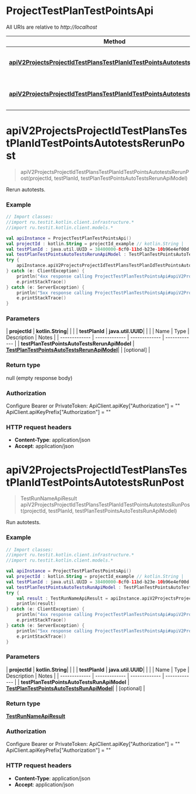 # ProjectTestPlanTestPointsApi

All URIs are relative to *http://localhost*

| Method | HTTP request | Description |
| ------------- | ------------- | ------------- |
| [**apiV2ProjectsProjectIdTestPlansTestPlanIdTestPointsAutotestsRerunPost**](ProjectTestPlanTestPointsApi.md#apiV2ProjectsProjectIdTestPlansTestPlanIdTestPointsAutotestsRerunPost) | **POST** /api/v2/projects/{projectId}/test-plans/{testPlanId}/test-points/autotests/rerun | Rerun autotests. |
| [**apiV2ProjectsProjectIdTestPlansTestPlanIdTestPointsAutotestsRunPost**](ProjectTestPlanTestPointsApi.md#apiV2ProjectsProjectIdTestPlansTestPlanIdTestPointsAutotestsRunPost) | **POST** /api/v2/projects/{projectId}/test-plans/{testPlanId}/test-points/autotests/run | Run autotests. |


<a id="apiV2ProjectsProjectIdTestPlansTestPlanIdTestPointsAutotestsRerunPost"></a>
# **apiV2ProjectsProjectIdTestPlansTestPlanIdTestPointsAutotestsRerunPost**
> apiV2ProjectsProjectIdTestPlansTestPlanIdTestPointsAutotestsRerunPost(projectId, testPlanId, testPlanTestPointsAutoTestsRerunApiModel)

Rerun autotests.

### Example
```kotlin
// Import classes:
//import ru.testit.kotlin.client.infrastructure.*
//import ru.testit.kotlin.client.models.*

val apiInstance = ProjectTestPlanTestPointsApi()
val projectId : kotlin.String = projectId_example // kotlin.String | 
val testPlanId : java.util.UUID = 38400000-8cf0-11bd-b23e-10b96e4ef00d // java.util.UUID | 
val testPlanTestPointsAutoTestsRerunApiModel : TestPlanTestPointsAutoTestsRerunApiModel =  // TestPlanTestPointsAutoTestsRerunApiModel | 
try {
    apiInstance.apiV2ProjectsProjectIdTestPlansTestPlanIdTestPointsAutotestsRerunPost(projectId, testPlanId, testPlanTestPointsAutoTestsRerunApiModel)
} catch (e: ClientException) {
    println("4xx response calling ProjectTestPlanTestPointsApi#apiV2ProjectsProjectIdTestPlansTestPlanIdTestPointsAutotestsRerunPost")
    e.printStackTrace()
} catch (e: ServerException) {
    println("5xx response calling ProjectTestPlanTestPointsApi#apiV2ProjectsProjectIdTestPlansTestPlanIdTestPointsAutotestsRerunPost")
    e.printStackTrace()
}
```

### Parameters
| **projectId** | **kotlin.String**|  | |
| **testPlanId** | **java.util.UUID**|  | |
| Name | Type | Description  | Notes |
| ------------- | ------------- | ------------- | ------------- |
| **testPlanTestPointsAutoTestsRerunApiModel** | [**TestPlanTestPointsAutoTestsRerunApiModel**](TestPlanTestPointsAutoTestsRerunApiModel.md)|  | [optional] |

### Return type

null (empty response body)

### Authorization


Configure Bearer or PrivateToken:
    ApiClient.apiKey["Authorization"] = ""
    ApiClient.apiKeyPrefix["Authorization"] = ""

### HTTP request headers

 - **Content-Type**: application/json
 - **Accept**: application/json

<a id="apiV2ProjectsProjectIdTestPlansTestPlanIdTestPointsAutotestsRunPost"></a>
# **apiV2ProjectsProjectIdTestPlansTestPlanIdTestPointsAutotestsRunPost**
> TestRunNameApiResult apiV2ProjectsProjectIdTestPlansTestPlanIdTestPointsAutotestsRunPost(projectId, testPlanId, testPlanTestPointsAutoTestsRunApiModel)

Run autotests.

### Example
```kotlin
// Import classes:
//import ru.testit.kotlin.client.infrastructure.*
//import ru.testit.kotlin.client.models.*

val apiInstance = ProjectTestPlanTestPointsApi()
val projectId : kotlin.String = projectId_example // kotlin.String | 
val testPlanId : java.util.UUID = 38400000-8cf0-11bd-b23e-10b96e4ef00d // java.util.UUID | 
val testPlanTestPointsAutoTestsRunApiModel : TestPlanTestPointsAutoTestsRunApiModel =  // TestPlanTestPointsAutoTestsRunApiModel | 
try {
    val result : TestRunNameApiResult = apiInstance.apiV2ProjectsProjectIdTestPlansTestPlanIdTestPointsAutotestsRunPost(projectId, testPlanId, testPlanTestPointsAutoTestsRunApiModel)
    println(result)
} catch (e: ClientException) {
    println("4xx response calling ProjectTestPlanTestPointsApi#apiV2ProjectsProjectIdTestPlansTestPlanIdTestPointsAutotestsRunPost")
    e.printStackTrace()
} catch (e: ServerException) {
    println("5xx response calling ProjectTestPlanTestPointsApi#apiV2ProjectsProjectIdTestPlansTestPlanIdTestPointsAutotestsRunPost")
    e.printStackTrace()
}
```

### Parameters
| **projectId** | **kotlin.String**|  | |
| **testPlanId** | **java.util.UUID**|  | |
| Name | Type | Description  | Notes |
| ------------- | ------------- | ------------- | ------------- |
| **testPlanTestPointsAutoTestsRunApiModel** | [**TestPlanTestPointsAutoTestsRunApiModel**](TestPlanTestPointsAutoTestsRunApiModel.md)|  | [optional] |

### Return type

[**TestRunNameApiResult**](TestRunNameApiResult.md)

### Authorization


Configure Bearer or PrivateToken:
    ApiClient.apiKey["Authorization"] = ""
    ApiClient.apiKeyPrefix["Authorization"] = ""

### HTTP request headers

 - **Content-Type**: application/json
 - **Accept**: application/json

